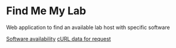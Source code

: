 # Find Me My Lab

Web application to find an available lab host with specific software 

[Software availability](https://www.concordia.ca/it/services/comp-labs-encs/windows-software-public-labs.html)
[cURL data for request](https://curl.trillworks.com/)
